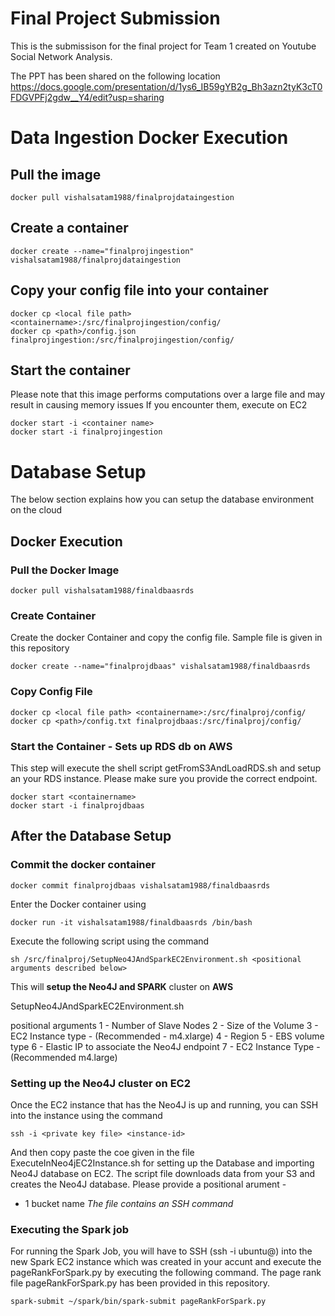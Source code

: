 # Final Project Submission

This is the submissison for the final project for Team 1 created on Youtube Social Network Analysis.

The PPT has been shared on the following location
https://docs.google.com/presentation/d/1ys6_IB59gYB2g_Bh3azn2tyK3cT0FDGVPFj2gdw__Y4/edit?usp=sharing

# Data Ingestion Docker Execution

## Pull the image

```
docker pull vishalsatam1988/finalprojdataingestion
```

## Create a container

```
docker create --name="finalprojingestion" vishalsatam1988/finalprojdataingestion
```

## Copy your config file into your container

```
docker cp <local file path> <containername>:/src/finalprojingestion/config/
docker cp <path>/config.json finalprojingestion:/src/finalprojingestion/config/
```

## Start the container

Please note that this image performs computations over a large file and may result in causing memory issues
If you encounter them, execute on EC2

```
docker start -i <container name>
docker start -i finalprojingestion
```

# Database Setup

The below section explains how you can setup the database environment on the cloud

## Docker Execution

### Pull the Docker Image
```
docker pull vishalsatam1988/finaldbaasrds
```

### Create Container
Create the docker Container and copy the config file. Sample file is given in this repository
```
docker create --name="finalprojdbaas" vishalsatam1988/finaldbaasrds 
```

### Copy Config File
```
docker cp <local file path> <containername>:/src/finalproj/config/
docker cp <path>/config.txt finalprojdbaas:/src/finalproj/config/
```

### Start the Container - Sets up RDS db on AWS

This step will execute the shell script getFromS3AndLoadRDS.sh and setup an your RDS instance. Please make sure you provide the correct endpoint.
```
docker start <containername>
docker start -i finalprojdbaas
```


## After the Database Setup


### Commit the docker container 
```
docker commit finalprojdbaas vishalsatam1988/finaldbaasrds
```

Enter the Docker container using
```
docker run -it vishalsatam1988/finaldbaasrds /bin/bash
```

Execute the following script using the command 
```
sh /src/finalproj/SetupNeo4JAndSparkEC2Environment.sh <positional arguments described below>
```
This will **setup the Neo4J and SPARK** cluster on **AWS**

SetupNeo4JAndSparkEC2Environment.sh

positional arguments
1 - Number of Slave Nodes
2 - Size of the Volume
3 - EC2 Instance type - (Recommended - m4.xlarge)
4 -  Region
5 - EBS volume type
6 - Elastic IP to associate the Neo4J endpoint
7 - EC2 Instance Type - (Recommended m4.large)


### Setting up the Neo4J cluster on EC2

Once the EC2 instance that has the Neo4J is up and running, you can SSH into the instance using the command
```
ssh -i <private key file> <instance-id>
```
And then copy paste the coe given in the file ExecuteInNeo4jEC2Instance.sh for setting up the Database and importing Neo4J database on EC2. The script file downloads data from your S3 and creates the Neo4J database. Please provide a positional arument - 
* 1 bucket name
*The file contains an SSH command*

### Executing the Spark job

For running the Spark Job, you will have to SSH (ssh -i <private key file> ubuntu@<ec2 instance url>) into the new Spark EC2 instance which was created in your accunt and execute the  pageRankForSpark.py by executing the following command. The page rank file pageRankForSpark.py has been provided in this repository.
```
spark-submit ~/spark/bin/spark-submit pageRankForSpark.py
```